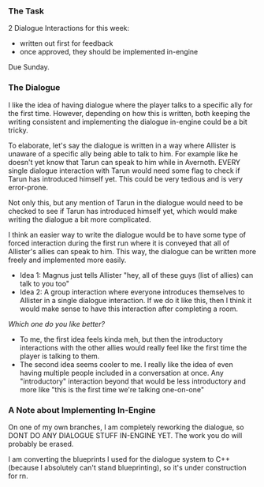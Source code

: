 
### The Task

2 Dialogue Interactions for this week:
- written out first for feedback
- once approved, they should be implemented in-engine

Due Sunday.

### The Dialogue

I like the idea of having dialogue where the player talks to a specific ally for the first time. However, depending on how this is written, both keeping the writing consistent and implementing the dialogue in-engine could be a bit tricky.

To elaborate, let's say the dialogue is written in a way where Allister is unaware of a specific ally being able to talk to him. For example like he doesn't yet know that Tarun can speak to him while in Avernoth. EVERY single dialogue interaction with Tarun would need some flag to check if Tarun has introduced himself yet. This could be very tedious and is very error-prone.

Not only this, but any mention of Tarun in the dialogue would need to be checked to see if Tarun has introduced himself yet, which would make writing the dialogue a bit more complicated.

I think an easier way to write the dialogue would be to have some type of forced interaction during the first run where it is conveyed that all of Allister's allies can speak to him. This way, the dialogue can be written more freely and implemented more easily.
- Idea 1: Magnus just tells Allister "hey, all of these guys (list of allies) can talk to you too"
- Idea 2: A group interaction where everyone introduces themselves to Allister in a single dialogue interaction.
If we do it like this, then I think it would make sense to have this interaction after completing a room.

*Which one do you like better?*
- To me, the first idea feels kinda meh, but then the introductory interactions with the other allies would really feel like the first time the player is talking to them.
- The second idea seems cooler to me. I really like the idea of even having multiple people included in a conversation at once. Any "introductory" interaction beyond that would be less introductory and more like "this is the first time we're talking one-on-one"

### A Note about Implementing In-Engine

On one of my own branches, I am completely reworking the dialogue, so DONT DO ANY DIALOGUE STUFF IN-ENGINE YET. The work you do will probably be erased.

I am converting the blueprints I used for the dialogue system to C++ (because I absolutely can't stand blueprinting), so it's under construction for rn.